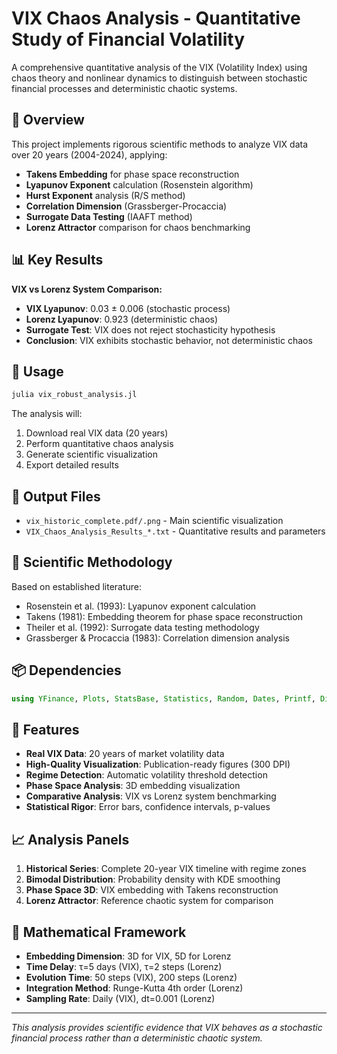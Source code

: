 # VIX Chaos Analysis - Quantitative Study of Financial Volatility

A comprehensive quantitative analysis of the VIX (Volatility Index) using chaos theory and nonlinear dynamics to distinguish between stochastic financial processes and deterministic chaotic systems.

## 🎯 Overview

This project implements rigorous scientific methods to analyze VIX data over 20 years (2004-2024), applying:
- **Takens Embedding** for phase space reconstruction
- **Lyapunov Exponent** calculation (Rosenstein algorithm)
- **Hurst Exponent** analysis (R/S method)
- **Correlation Dimension** (Grassberger-Procaccia)
- **Surrogate Data Testing** (IAAFT method)
- **Lorenz Attractor** comparison for chaos benchmarking

## 📊 Key Results

**VIX vs Lorenz System Comparison:**
- **VIX Lyapunov**: 0.03 ± 0.006 (stochastic process)
- **Lorenz Lyapunov**: 0.923 (deterministic chaos)
- **Surrogate Test**: VIX does not reject stochasticity hypothesis
- **Conclusion**: VIX exhibits stochastic behavior, not deterministic chaos

## 🚀 Usage

```bash
julia vix_robust_analysis.jl
```

The analysis will:
1. Download real VIX data (20 years)
2. Perform quantitative chaos analysis
3. Generate scientific visualization
4. Export detailed results

## 📁 Output Files

- `vix_historic_complete.pdf/.png` - Main scientific visualization
- `VIX_Chaos_Analysis_Results_*.txt` - Quantitative results and parameters

## 🔬 Scientific Methodology

Based on established literature:
- Rosenstein et al. (1993): Lyapunov exponent calculation
- Takens (1981): Embedding theorem for phase space reconstruction
- Theiler et al. (1992): Surrogate data testing methodology
- Grassberger & Procaccia (1983): Correlation dimension analysis

## 📦 Dependencies

```julia
using YFinance, Plots, StatsBase, Statistics, Random, Dates, Printf, Distributions
```

## 🎨 Features

- **Real VIX Data**: 20 years of market volatility data
- **High-Quality Visualization**: Publication-ready figures (300 DPI)
- **Regime Detection**: Automatic volatility threshold detection
- **Phase Space Analysis**: 3D embedding visualization
- **Comparative Analysis**: VIX vs Lorenz system benchmarking
- **Statistical Rigor**: Error bars, confidence intervals, p-values

## 📈 Analysis Panels

1. **Historical Series**: Complete 20-year VIX timeline with regime zones
2. **Bimodal Distribution**: Probability density with KDE smoothing
3. **Phase Space 3D**: VIX embedding with Takens reconstruction
4. **Lorenz Attractor**: Reference chaotic system for comparison

## 🧮 Mathematical Framework

- **Embedding Dimension**: 3D for VIX, 5D for Lorenz
- **Time Delay**: τ=5 days (VIX), τ=2 steps (Lorenz)
- **Evolution Time**: 50 steps (VIX), 200 steps (Lorenz)
- **Integration Method**: Runge-Kutta 4th order (Lorenz)
- **Sampling Rate**: Daily (VIX), dt=0.001 (Lorenz)

---

*This analysis provides scientific evidence that VIX behaves as a stochastic financial process rather than a deterministic chaotic system.*